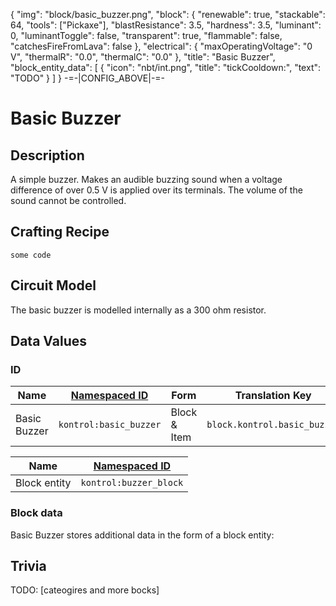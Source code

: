 {
    "img": "block/basic_buzzer.png",
    "block": {
        "renewable": true,
        "stackable": 64,
        "tools": ["Pickaxe"],
        "blastResistance": 3.5,
        "hardness": 3.5,
        "luminant": 0,
        "luminantToggle": false,
        "transparent": true,
        "flammable": false,
        "catchesFireFromLava": false
    },
    "electrical": {
        "maxOperatingVoltage": "0 V",
        "thermalR": "0.0",
        "thermalC": "0.0"
    },
    "title": "Basic Buzzer",
    "block_entity_data": [
        {
            "icon": "nbt/int.png",
            "title": "tickCooldown:",
            "text": "TODO"
        }
    ]
}
-=-|CONFIG_ABOVE|-=-


# Basic Buzzer

<ModInfoCard :img="img" :blockData="block" :electricalData="electrical" :title="title" />


## Description

A simple buzzer. Makes an audible buzzing sound when a voltage difference of over 0.5 V is applied over its terminals. The volume of the sound 
cannot be controlled.

## Crafting Recipe


```
some code
```

## Circuit Model

The basic buzzer is modelled internally as a 300 ohm resistor.


## Data Values

### ID
| Name | [Namespaced ID](https://minecraft.fandom.com/wiki/Namespaced_ID) | Form | Translation Key |
| --- | --- | --- | --- |
| Basic Buzzer | `kontrol:basic_buzzer` | Block & Item | `block.kontrol.basic_buzzer` |

| Name | [Namespaced ID](https://minecraft.fandom.com/wiki/Namespaced_ID) |
| --- | --- |
| Block entity | `kontrol:buzzer_block` |

### Block data

Basic Buzzer stores additional data in the form of a block entity:

<WikiTree icon="nbt/compound.png" :data="block_entity_data" :inherit="['electricalBlockEntity']" title="<b>Block entity data</b>" />


## Trivia


TODO: [cateogires and more bocks]